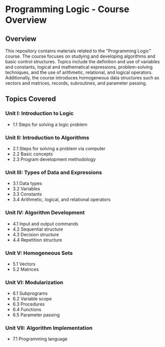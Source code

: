 # Programming Logic - Course Overview

## Overview

This repository contains materials related to the "Programming Logic" course. The course focuses on studying and developing algorithms and basic control structures. Topics include the definition and use of variables and constants, logical and mathematical expressions, problem-solving techniques, and the use of arithmetic, relational, and logical operators. Additionally, the course introduces homogeneous data structures such as vectors and matrices, records, subroutines, and parameter passing.

## Topics Covered

### Unit I: Introduction to Logic
- 1.1 Steps for solving a logic problem

### Unit II: Introduction to Algorithms
- 2.1 Steps for solving a problem via computer
- 2.2 Basic concepts
- 2.3 Program development methodology

### Unit III: Types of Data and Expressions
- 3.1 Data types
- 3.2 Variables
- 3.3 Constants
- 3.4 Arithmetic, logical, and relational operators

### Unit IV: Algorithm Development
- 4.1 Input and output commands
- 4.2 Sequential structure
- 4.3 Decision structure
- 4.4 Repetition structure

### Unit V: Homogeneous Sets
- 5.1 Vectors
- 5.2 Matrices

### Unit VI: Modularization
- 6.1 Subprograms
- 6.2 Variable scope
- 6.3 Procedures
- 6.4 Functions
- 6.5 Parameter passing

### Unit VII: Algorithm Implementation
- 7.1 Programming language
